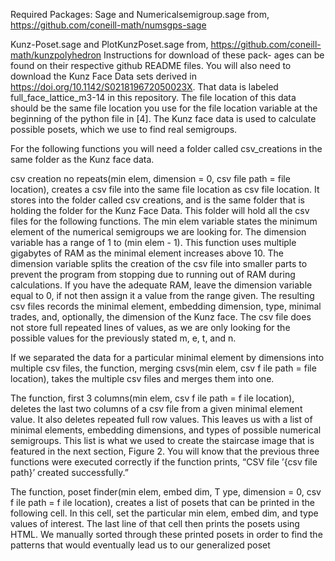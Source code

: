 Required Packages:
Sage and Numericalsemigroup.sage from,
https://github.com/coneill-math/numsgps-sage

 Kunz-Poset.sage and PlotKunzPoset.sage from,
https://github.com/coneill-math/kunzpolyhedron
Instructions for download of these pack-
ages can be found on their respective github README files. You will also need to
download the Kunz Face Data sets derived in https://doi.org/10.1142/S021819672050023X. 
That data is labeled full_face_lattice_m3-14 in this repository. The
file location of this data should be the same file location you use for the file location
variable at the beginning of the python file in [4]. The Kunz face data is used to
calculate possible posets, which we use to find real semigroups.

For the following functions you will need a folder called csv_creations in the same folder as
the Kunz face data.

csv creation no repeats(min elem, dimension = 0, csv file path
= file location), creates a csv file into the same file location as csv file location. 
It stores into the folder called csv creations, and is the same folder that is holding the folder for 
the Kunz Face Data. This folder will hold all the csv files for the following functions.
The min elem variable states the minimum element of the numerical semigroups we
are looking for. The dimension variable has a range of 1 to (min elem - 1). This
function uses multiple gigabytes of RAM as the minimal element increases above 10.
The dimension variable splits the creation of the csv file into smaller parts to prevent
the program from stopping due to running out of RAM during calculations. If you
have the adequate RAM, leave the dimension variable equal to 0, if not then assign
it a value from the range given. The resulting csv files records the minimal element,
embedding dimension, type, minimal trades, and, optionally, the dimension of the Kunz
face. The csv file does not store full repeated lines of values, as we are only looking for
the possible values for the previously stated m, e, t, and n.

If we separated the data for a particular minimal element by dimensions into multiple
csv files, the function, merging csvs(min elem, csv f ile path = file location), takes the
multiple csv files and merges them into one.

The function, first 3 columns(min elem, csv f ile path = f ile location), deletes the
last two columns of a csv file from a given minimal element value. It also deletes
repeated full row values. This leaves us with a list of minimal elements, embedding
dimensions, and types of possible numerical semigroups. This list is what we used to
create the staircase image that is featured in the next section, Figure 2. You will know
that the previous three functions were executed correctly if the function prints, “CSV
file ’{csv file path}’ created successfully.”

The function, poset finder(min elem, embed dim, T ype, dimension = 0, csv f ile path
= f ile location), creates a list of posets that can be printed in the following cell. In
this cell, set the particular min elem, embed dim, and type values of interest. The
last line of that cell then prints the posets using HTML. We manually sorted through
these printed posets in order to find the patterns that would eventually lead us to our
generalized poset

